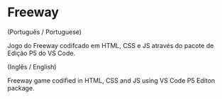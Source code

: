 # Freeway

(Português / Portuguese)

Jogo do Freeway codifcado em HTML, CSS e JS através do pacote de Edição P5 do VS Code.

(Inglês / English)

Freeway game codified in HTML, CSS and JS using VS Code P5 Editon package.